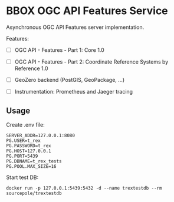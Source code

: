 BBOX OGC API Features Service
=============================

Asynchronous OGC API Features server implementation.

Features:
-[ ] OGC API - Features - Part 1: Core 1.0
-[ ] OGC API - Features - Part 2: Coordinate Reference Systems by Reference 1.0
-[ ] GeoZero backend (PostGIS, GeoPackage, ...)
-[ ] Instrumentation: Prometheus and Jaeger tracing


## Usage

Create .env file:
```
SERVER_ADDR=127.0.0.1:8080
PG.USER=t_rex
PG.PASSWORD=t_rex
PG.HOST=127.0.0.1
PG.PORT=5439
PG.DBNAME=t_rex_tests
PG.POOL.MAX_SIZE=16
```

Start test DB:

    docker run -p 127.0.0.1:5439:5432 -d --name trextestdb --rm sourcepole/trextestdb
